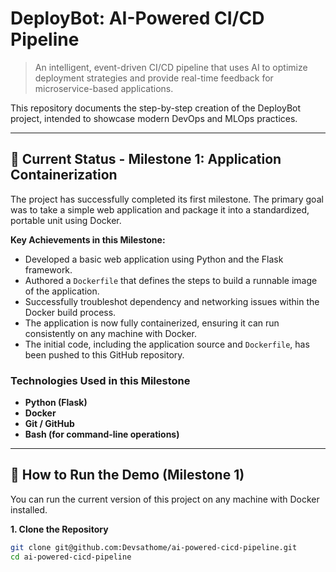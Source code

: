 # DeployBot: AI-Powered CI/CD Pipeline

> An intelligent, event-driven CI/CD pipeline that uses AI to optimize deployment strategies and provide real-time feedback for microservice-based applications.

This repository documents the step-by-step creation of the DeployBot project, intended to showcase modern DevOps and MLOps practices.

---

## 🚀 Current Status - Milestone 1: Application Containerization

The project has successfully completed its first milestone. The primary goal was to take a simple web application and package it into a standardized, portable unit using Docker.

**Key Achievements in this Milestone:**

*   Developed a basic web application using Python and the Flask framework.
*   Authored a `Dockerfile` that defines the steps to build a runnable image of the application.
*   Successfully troubleshot dependency and networking issues within the Docker build process.
*   The application is now fully containerized, ensuring it can run consistently on any machine with Docker.
*   The initial code, including the application source and `Dockerfile`, has been pushed to this GitHub repository.

### Technologies Used in this Milestone

*   **Python (Flask)**
*   **Docker**
*   **Git / GitHub**
*   **Bash (for command-line operations)**

---

## 🏃 How to Run the Demo (Milestone 1)

You can run the current version of this project on any machine with Docker installed.

**1. Clone the Repository**
```bash
git clone git@github.com:Devsathome/ai-powered-cicd-pipeline.git
cd ai-powered-cicd-pipeline